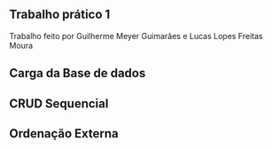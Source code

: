 ## Trabalho prático 1

Trabalho feito por Guilherme Meyer Guimarães e Lucas Lopes Freitas Moura

## Carga da Base de dados 
## CRUD Sequencial
## Ordenação Externa


